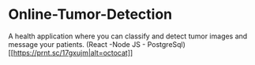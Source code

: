 # Online-Tumor-Detection
A health application where you can classify and detect tumor images and message your patients. (React -Node JS - PostgreSql)
[[https://prnt.sc/17gxujm|alt=octocat]]
